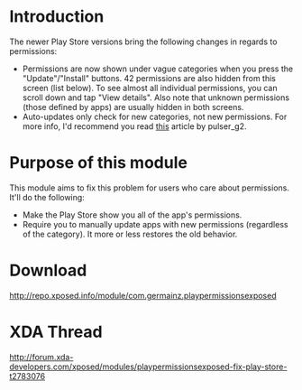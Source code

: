 Introduction
============
The newer Play Store versions bring the following changes in regards to permissions:
* Permissions are now shown under vague categories when you press the "Update"/"Install" buttons. 42 permissions are also hidden from this screen (list below). To see almost all individual permissions, you can scroll down and tap "View details". Also note that unknown permissions (those defined by apps) are usually hidden in both screens.
* Auto-updates only check for new categories, not new permissions.
For more info, I'd recommend you read [this](http://www.xda-developers.com/android/play-store-permissions-change-opens-door-to-rogue-apps/") article by pulser_g2.

Purpose of this module
======================
This module aims to fix this problem for users who care about permissions. It'll do the following:
* Make the Play Store show you all of the app's permissions.
* Require you to manually update apps with new permissions (regardless of the category).
It more or less restores the old behavior.

Download
========
http://repo.xposed.info/module/com.germainz.playpermissionsexposed

XDA Thread
==========
http://forum.xda-developers.com/xposed/modules/playpermissionsexposed-fix-play-store-t2783076
